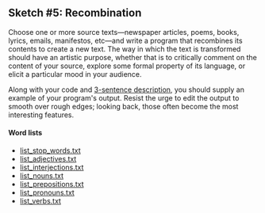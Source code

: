 ## Sketch #5: Recombination

Choose one or more source texts—newspaper articles, poems, books, lyrics, emails, manifestos, etc—and write a program that recombines its contents to create a new text. The way in which the text is transformed should have an artistic purpose, whether that is to critically comment on the content of your source, explore some formal property of its language, or elicit a particular mood in your audience.

Along with your code and [3-sentence description](../../resources/description_guidelines.md), you should supply an example of your program's output. Resist the urge to edit the output to smooth over rough edges; looking back, those often become the most interesting features.

#### Word lists
- [list_stop_words.txt](list_stop_words.txt)  
- [list_adjectives.txt](list_adjectives.txt)
- [list_interjections.txt](list_interjections.txt)
- [list_nouns.txt](list_nouns.txt)
- [list_prepositions.txt](list_prepositions.txt)
- [list_pronouns.txt](list_pronouns.txt)
- [list_verbs.txt](list_verbs.txt)
